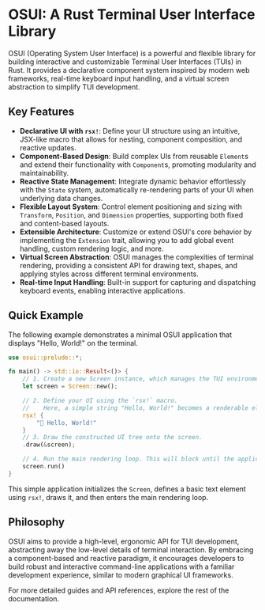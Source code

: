# OSUI: A Rust Terminal User Interface Library

OSUI (Operating System User Interface) is a powerful and flexible library for building interactive and customizable Terminal User Interfaces (TUIs) in Rust. It provides a declarative component system inspired by modern web frameworks, real-time keyboard input handling, and a virtual screen abstraction to simplify TUI development.

## Key Features

*   **Declarative UI with `rsx!`**: Define your UI structure using an intuitive, JSX-like macro that allows for nesting, component composition, and reactive updates.
*   **Component-Based Design**: Build complex UIs from reusable `Element`s and extend their functionality with `Component`s, promoting modularity and maintainability.
*   **Reactive State Management**: Integrate dynamic behavior effortlessly with the `State` system, automatically re-rendering parts of your UI when underlying data changes.
*   **Flexible Layout System**: Control element positioning and sizing with `Transform`, `Position`, and `Dimension` properties, supporting both fixed and content-based layouts.
*   **Extensible Architecture**: Customize or extend OSUI's core behavior by implementing the `Extension` trait, allowing you to add global event handling, custom rendering logic, and more.
*   **Virtual Screen Abstraction**: OSUI manages the complexities of terminal rendering, providing a consistent API for drawing text, shapes, and applying styles across different terminal environments.
*   **Real-time Input Handling**: Built-in support for capturing and dispatching keyboard events, enabling interactive applications.

## Quick Example

The following example demonstrates a minimal OSUI application that displays "Hello, World!" on the terminal.

```rust
use osui::prelude::*;

fn main() -> std::io::Result<()> {
    // 1. Create a new Screen instance, which manages the TUI environment.
    let screen = Screen::new();

    // 2. Define your UI using the `rsx!` macro.
    //    Here, a simple string "Hello, World!" becomes a renderable element.
    rsx! {
        "👋 Hello, World!"
    }
    // 3. Draw the constructed UI tree onto the screen.
    .draw(&screen);

    // 4. Run the main rendering loop. This will block until the application is closed.
    screen.run()
}
```

This simple application initializes the `Screen`, defines a basic text element using `rsx!`, draws it, and then enters the main rendering loop.

## Philosophy

OSUI aims to provide a high-level, ergonomic API for TUI development, abstracting away the low-level details of terminal interaction. By embracing a component-based and reactive paradigm, it encourages developers to build robust and interactive command-line applications with a familiar development experience, similar to modern graphical UI frameworks.

For more detailed guides and API references, explore the rest of the documentation.


